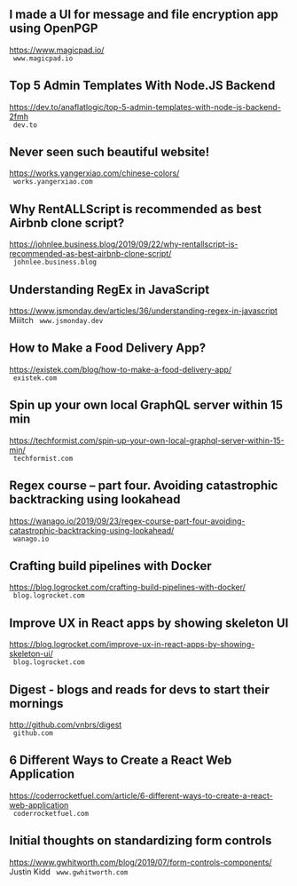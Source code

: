 ## I made a UI for message and file encryption app using OpenPGP  
https://www.magicpad.io/  
 ` www.magicpad.io`
  

## Top 5 Admin Templates With Node.JS Backend  
https://dev.to/anaflatlogic/top-5-admin-templates-with-node-js-backend-2fmh  
 ` dev.to`
  

## Never seen such beautiful website!  
https://works.yangerxiao.com/chinese-colors/  
 ` works.yangerxiao.com`
  

## Why RentALLScript is recommended as best Airbnb clone script?  
https://johnlee.business.blog/2019/09/22/why-rentallscript-is-recommended-as-best-airbnb-clone-script/  
 ` johnlee.business.blog`
  

## Understanding RegEx in JavaScript  
https://www.jsmonday.dev/articles/36/understanding-regex-in-javascript  
Miiitch ` www.jsmonday.dev`
  

## How to Make a Food Delivery App?  
https://existek.com/blog/how-to-make-a-food-delivery-app/  
 ` existek.com`
  

## Spin up your own local GraphQL server within 15 min  
https://techformist.com/spin-up-your-own-local-graphql-server-within-15-min/  
 ` techformist.com`
  

## Regex course – part four. Avoiding catastrophic backtracking using lookahead  
https://wanago.io/2019/09/23/regex-course-part-four-avoiding-catastrophic-backtracking-using-lookahead/  
 ` wanago.io`
  

## Crafting build pipelines with Docker  
https://blog.logrocket.com/crafting-build-pipelines-with-docker/  
 ` blog.logrocket.com`
  

## Improve UX in React apps by showing skeleton UI  
https://blog.logrocket.com/improve-ux-in-react-apps-by-showing-skeleton-ui/  
 ` blog.logrocket.com`
  

## Digest - blogs and reads for devs to start their mornings  
http://github.com/vnbrs/digest  
 ` github.com`
  

## 6 Different Ways to Create a React Web Application  
https://coderrocketfuel.com/article/6-different-ways-to-create-a-react-web-application  
 ` coderrocketfuel.com`
  

## Initial thoughts on standardizing form controls  
https://www.gwhitworth.com/blog/2019/07/form-controls-components/  
Justin Kidd ` www.gwhitworth.com`
  

